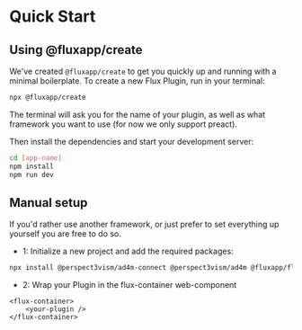 # Quick Start

## Using @fluxapp/create

We've created `@fluxapp/create` to get you quickly up and running with a minimal boilerplate. To create a new Flux Plugin, run in your terminal:

```bash
npx @fluxapp/create
```

The terminal will ask you for the name of your plugin, as well as what framework you want to use (for now we only support preact).

Then install the dependencies and start your development server:

```bash
cd [app-name]
npm install
npm run dev
```

## Manual setup

If you'd rather use another framework, or just prefer to set everything up yourself you are free to do so.

- 1: Initialize a new project and add the required packages:

```bash
npx install @perspect3vism/ad4m-connect @perspect3vism/ad4m @fluxapp/flux-container
```

- 2: Wrap your Plugin in the flux-container web-component

```
<flux-container>
    <your-plugin />
</flux-container>
```
